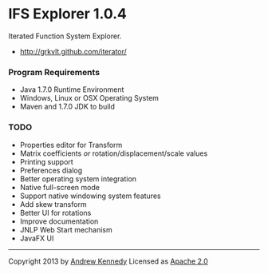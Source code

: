 IFS Explorer 1.0.4
==================

Iterated Function System Explorer.

- http://grkvlt.github.com/iterator/

### Program Requirements

- Java 1.7.0 Runtime Environment
- Windows, Linux or OSX Operating System
- Maven and 1.7.0 JDK to build

### TODO

- Properties editor for Transform
 - Matrix coefficients _or_ rotation/displacement/scale values
- Printing support
- Preferences dialog
- Better operating system integration
 - Native full-screen mode
 - Support native windowing system features
- Add skew transform
- Better UI for rotations
- Improve documentation
- JNLP Web Start mechanism
- JavaFX UI

----
Copyright 2013 by [Andrew Kennedy](mailto:andrew.international+iterator@gmail.com)
Licensed as [Apache 2.0](http://www.apache.org/licenses/LICENSE-2.0)
